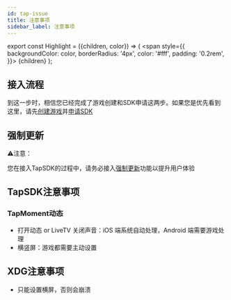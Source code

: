 ```yaml
---
id: tap-issue
title: 注意事项
sidebar_label: 注意事项
---
```

export const Highlight = ({children, color}) => (
  <span
    style={{
      backgroundColor: color,
      borderRadius: '4px',
      color: '#fff',
      padding: '0.2rem',
    }}>
    {children}
  </span>
);

<!-- TODO:需要前端用react获取浏览器，用超链接携带用户信息跳转到指定位置 -->
## 接入流程
到这一步时，相信您已经完成了<Highlight color="#01DFA5">游戏创建</Highlight>和<Highlight color="#01DFA5">SDK申请</Highlight>这两步。如果您是优先看到这里，请先[创建游戏](https://www.taptap.com/developer-center)并[申请SDK](https://www.taptap.com/developer-center)


## 强制更新

<Highlight color="#f9422f">⚠️注意：</Highlight>

您在接入TapSDK的过程中，请务必接入[强制更新](https://www.taptap.com/developer-center/doc/11?id=77#1.%E5%94%A4%E8%B5%B7TapTap%E6%9B%B4%E6%96%B0%E6%B8%B8%E6%88%8F)功能以提升用户体验


## TapSDK注意事项

### TapMoment动态
- 打开动态 or LiveTV 关闭声音：iOS 端系统自动处理，Android 端需要游戏处理
- 横竖屏：游戏都需要主动设置

## XDG注意事项
- 只能设置横屏，否则会崩溃
